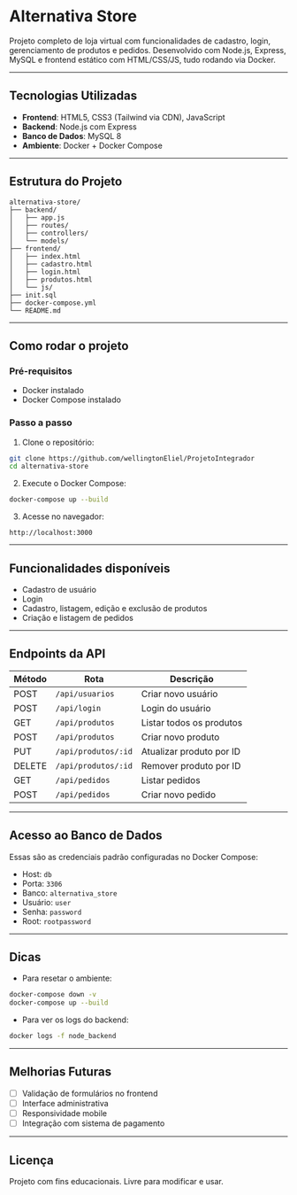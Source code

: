 # Alternativa Store

Projeto completo de loja virtual com funcionalidades de cadastro, login, gerenciamento de produtos e pedidos. Desenvolvido com Node.js, Express, MySQL e frontend estático com HTML/CSS/JS, tudo rodando via Docker.

---

## Tecnologias Utilizadas

- **Frontend**: HTML5, CSS3 (Tailwind via CDN), JavaScript
- **Backend**: Node.js com Express
- **Banco de Dados**: MySQL 8
- **Ambiente**: Docker + Docker Compose

---

## Estrutura do Projeto

```plaintext
alternativa-store/
├── backend/
│   ├── app.js
│   ├── routes/
│   ├── controllers/
│   └── models/
├── frontend/
│   ├── index.html
│   ├── cadastro.html
│   ├── login.html
│   ├── produtos.html
│   └── js/
├── init.sql
├── docker-compose.yml
└── README.md
```

---

## Como rodar o projeto

### Pré-requisitos

- Docker instalado
- Docker Compose instalado

### Passo a passo

1. Clone o repositório:

```bash
git clone https://github.com/wellingtonEliel/ProjetoIntegrador
cd alternativa-store
```

2. Execute o Docker Compose:

```bash
docker-compose up --build
```

3. Acesse no navegador:

```
http://localhost:3000
```

---

## Funcionalidades disponíveis

- Cadastro de usuário
- Login
- Cadastro, listagem, edição e exclusão de produtos
- Criação e listagem de pedidos

---

## Endpoints da API

| Método | Rota                  | Descrição                  |
|--------|-----------------------|----------------------------|
| POST   | `/api/usuarios`       | Criar novo usuário         |
| POST   | `/api/login`          | Login do usuário           |
| GET    | `/api/produtos`       | Listar todos os produtos   |
| POST   | `/api/produtos`       | Criar novo produto         |
| PUT    | `/api/produtos/:id`   | Atualizar produto por ID   |
| DELETE | `/api/produtos/:id`   | Remover produto por ID     |
| GET    | `/api/pedidos`        | Listar pedidos             |
| POST   | `/api/pedidos`        | Criar novo pedido          |

---

## Acesso ao Banco de Dados

Essas são as credenciais padrão configuradas no Docker Compose:

- Host: `db`
- Porta: `3306`
- Banco: `alternativa_store`
- Usuário: `user`
- Senha: `password`
- Root: `rootpassword`

---

## Dicas

- Para resetar o ambiente:

```bash
docker-compose down -v
docker-compose up --build
```

- Para ver os logs do backend:

```bash
docker logs -f node_backend
```

---

## Melhorias Futuras

- [ ] Validação de formulários no frontend
- [ ] Interface administrativa
- [ ] Responsividade mobile
- [ ] Integração com sistema de pagamento

---

## Licença

Projeto com fins educacionais. Livre para modificar e usar.